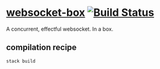 [websocket-box](https://tonyday567.github.io/websocket-box/index.html) [![Build Status](https://travis-ci.org/tonyday567/websocket-box.svg)](https://travis-ci.org/tonyday567/websocket-box)
===

A concurrent, effectful websocket.  In a box.

compilation recipe
---

```
stack build
```
